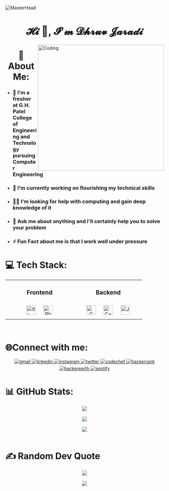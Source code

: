 ![MasterHead](https://camo.githubusercontent.com/ba9f3bd30647e352a3f5e1e45eb45c6ec7bad6155cd16aaedf4a426738da0ca5/68747470733a2f2f696e646f616e616c79746963612e636f6d2f7374617469632f696d616765732f62616e6e6572722e676966)

### <div align="center"><h1>𝓗𝓲 👋, 𝓘'𝓶 𝓓𝓱𝓻𝓾𝓿 𝓙𝓪𝓻𝓪𝓭𝓲</div> 

<img align="right" alt="Coding" width="400" src="https://cdn.dribbble.com/users/1162077/screenshots/3848914/programmer.gif">

# <div align="center">💫 About Me:</div>
- <h3>🌱 I'm a fresher at G.H. Patel College of Engineering and Technology pursuing Computer Engineering<br>
- <h3>🔭 I'm currently working on flourishing my technical skills <br>
- <h3>🤝🏽 I'm looking for help with computing and gain deep knowledge of it<br>
- <h3>💬 Ask me about anything and I'll certainly help you to solve your problem<br>
- <h3>⚡ Fun Fact about me is that I work well under pressure<br>

# 💻 Tech Stack:
<div align="center">  <table><tr><td valign="top" width="40%">

   ### <div align="center">Frontend  
<div align="center">  
<img style="margin: 10px" src="https://profilinator.rishav.dev/skills-assets/adobe_illustrator-icon.svg" alt="Illustrator" height="30" />  
<img style="margin: 10px" src="https://profilinator.rishav.dev/skills-assets/photoshop-plain.svg" alt="PhotoShop" height="30" />  
</div></td><td valign="top" width="40%">

  ### <div align="center">Backend  
<div align="center">  
<img style="margin: 10px" src="https://profilinator.rishav.dev/skills-assets/c-original.svg" alt="C" height="30" />   
<img style="margin: 10px" src="https://profilinator.rishav.dev/skills-assets/cplusplus-original.svg" alt="C++" height="30" />  
<img style="margin: 10px" src="https://profilinator.rishav.dev/skills-assets/java-original-wordmark.svg" alt="Java" height="30" />    
</div></td></tr></table>  
<br/>
  
#  <div align="left">🌐Connect with me:

<a href="https://mail.google.com/mail/u/0/#inbox?compose=jrjtXLDRkqJDHqSnLVwgQmQlLckpfdhVWfctjKQsPfxbgzvkgkBZWpkcWTwzSDpgNdSDmpTm" target="_blank">
<img src=https://img.shields.io/badge/Gmail-D14836?style=for-the-badge&logo=gmail&logoColor=white alt=gmail style="margin-bottom: 5px;" />
</a>  
<a href="https://linkedin.com/in/dhruv-jaradi-46039a179" target="_blank">
<img src=https://img.shields.io/badge/linkedin-%231E77B5.svg?&style=for-the-badge&logo=linkedin&logoColor=white alt=linkedin style="margin-bottom: 5px;" />
</a>
<a href="https://www.instagram.com/_jdhruv14_/" target="_blank">
<img src=https://img.shields.io/badge/Instagram-E4405F?style=for-the-badge&logo=instagram&logoColor=white alt=instagram style="margin-bottom: 5px;" />
</a>   
<a href="https://twitter.com/DhruvJaradi1" target="_blank">
<img src=https://img.shields.io/badge/twitter-%2300acee.svg?&style=for-the-badge&logo=twitter&logoColor=white alt=twitter style="margin-bottom: 5px;" />
</a>
<a href="https://www.codechef.com/users/jdhruv14" target="_blank">
<img src=https://img.shields.io/badge/-CodeChef-5B4638?style=for-the-badge&logo=CodeChef&logoColor=white alt=codechef style="margin-bottom: 5px;" />
</a>
<a href="https://www.hackerrank.com/jdhruv1434" target="_blank">
<img src=https://img.shields.io/badge/-Hackerrank-2EC866?style=for-the-badge&logo=HackerRank&logoColor=white alt=hackerrank style="margin-bottom: 5px;" />
</a>
<a href="https://www.hackerearth.com/@jdhruv1434" target="_blank">
<img src=https://img.shields.io/badge/HackerEarth-%232C3454.svg?&style=for-the-badge&logo=HackerEarth&logoColor=Blue alt=hackerearth style="margin-bottom: 5px;" />
</a>
<a href="https://open.spotify.com/user/31pdnhztl75d3z56tgm2ol3talhm" target="_blank">
<img src=https://img.shields.io/badge/Spotify-1ED760?style=for-the-badge&logo=spotify&logoColor=white alt=spotify style="margin-bottom: 5px;" />
</a>
  
</div>

# 📊 GitHub Stats:
<div align="center"><img src="https://github-readme-stats.vercel.app/api?username=JDhruv14&theme=radical&hide_border=false&include_all_commits=false&count_private=false" align="center" /></div>  
<br/>
<div align="center"><img src="https://github-readme-streak-stats.herokuapp.com/?user=JDhruv14&theme=radical&hide_border=false" align="center" /></div>  
<br/>  
<div align="center"><img src="https://github-readme-stats.vercel.app/api/top-langs/?username=JDhruv14&theme=radical&hide_border=false&include_all_commits=false&count_private=false&layout=compact" align="center" /></div>  
<br/>  

# ✍️ Random Dev Quote
<div align="center">
<img src="https://quotes-github-readme.vercel.app/api?type=horizontal&theme=radical" align="center" />
</div>  
<br/>    

<div align="center">
<img src="https://komarev.com/ghpvc/?username=JDhruv14&&style=flat-square" align="center" />
</div>  
